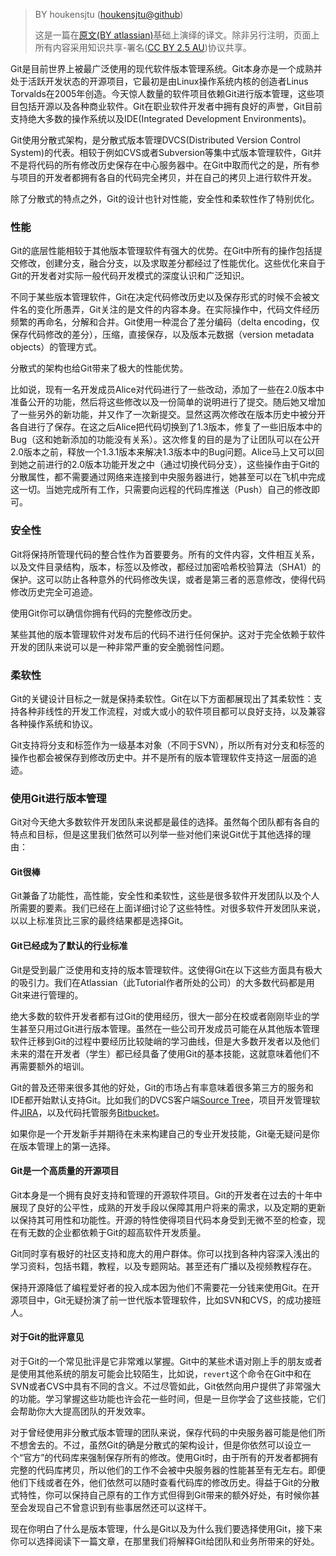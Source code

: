 > BY houkensjtu ([houkensjtu@github](https://github.com/houkensjtu))
> 
> 这是一篇在[原文(BY atlassian)](https://www.atlassian.com/git/tutorials/what-is-git)基础上演绎的译文。除非另行注明，页面上所有内容采用知识共享-署名([CC BY 2.5 AU](http://creativecommons.org/licenses/by/2.5/au/deed.zh))协议共享。

Git是目前世界上被最广泛使用的现代软件版本管理系统。Git本身亦是一个成熟并处于活跃开发状态的开源项目，它最初是由Linux操作系统内核的创造者Linus Torvalds在2005年创造。今天惊人数量的软件项目依赖Git进行版本管理，这些项目包括开源以及各种商业软件。Git在职业软件开发者中拥有良好的声誉，Git目前支持绝大多数的操作系统以及IDE(Integrated Development Environments)。

Git使用分散式架构，是分散式版本管理DVCS(Distributed Version Control System)的代表。相较于例如CVS或者Subversion等集中式版本管理软件，Git并不是将代码的所有修改历史保存在中心服务器中。在Git中取而代之的是，所有参与项目的开发者都拥有各自的代码完全拷贝，并在自己的拷贝上进行软件开发。

除了分散式的特点之外，Git的设计也针对性能，安全性和柔软性作了特别优化。

### 性能

Git的底层性能相较于其他版本管理软件有强大的优势。在Git中所有的操作包括提交修改，创建分支，融合分支，以及求取差分都经过了性能优化。这些优化来自于Git的开发者对实际一般代码开发模式的深度认识和广泛知识。

不同于某些版本管理软件，Git在决定代码修改历史以及保存形式的时候不会被文件名的变化所愚弄，Git关注的是文件的内容本身。在实际操作中，代码文件经历频繁的再命名，分解和合并。Git使用一种混合了差分编码（delta encoding，仅保存代码修改的差分），压缩，直接保存，以及版本元数据（version metadata objects）的管理方式。

分散式的架构也给Git带来了极大的性能优势。

比如说，现有一名开发成员Alice对代码进行了一些改动，添加了一些在2.0版本中准备公开的功能，然后将这些修改以及一份简单的说明进行了提交。随后她又增加了一些另外的新功能，并又作了一次新提交。显然这两次修改在版本历史中被分开各自进行了保存。在这之后Alice把代码切换到了1.3版本，修复了一些旧版本中的Bug（这和她新添加的功能没有关系）。这次修复的目的是为了让团队可以在公开2.0版本之前，释放一个1.3.1版本来解决1.3版本中的Bug问题。Alice马上又可以回到她之前进行的2.0版本功能开发之中（通过切换代码分支），这些操作由于Git的分散属性，都不需要通过网络来连接到中央服务器进行，她甚至可以在飞机中完成这一切。当她完成所有工作，只需要向远程的代码库推送（Push）自己的修改即可。

### 安全性

Git将保持所管理代码的整合性作为首要要务。所有的文件内容，文件相互关系，以及文件目录结构，版本，标签以及修改，都经过加密哈希校验算法（SHA1）的保护。这可以防止各种意外的代码修改失误，或者是第三者的恶意修改，使得代码修改历史完全可追迹。

使用Git你可以确信你拥有代码的完整修改历史。

某些其他的版本管理软件对发布后的代码不进行任何保护。这对于完全依赖于软件开发的团队来说可以是一种非常严重的安全脆弱性问题。

### 柔软性

Git的关键设计目标之一就是保持柔软性。Git在以下方面都展现出了其柔软性：支持各种非线性的开发工作流程，对或大或小的软件项目都可以良好支持，以及兼容各种操作系统和协议。

Git支持将分支和标签作为一级基本对象（不同于SVN），所以所有对分支和标签的操作也都会被保存到修改历史中。并不是所有的版本管理软件支持这一层面的追迹。

### 使用Git进行版本管理

Git对今天绝大多数软件开发团队来说都是最佳的选择。虽然每个团队都有各自的特点和目标，但是这里我们依然可以列举一些对他们来说Git优于其他选择的理由：

#### Git很棒

Git兼备了功能性，高性能，安全性和柔软性，这些是很多软件开发团队以及个人所需要的要素。我们已经在上面详细讨论了这些特性。对很多软件开发团队来说，以以上标准货比三家的最终结果都是选择Git。

#### Git已经成为了默认的行业标准

Git是受到最广泛使用和支持的版本管理软件。这使得Git在以下这些方面具有极大的吸引力。我们在Atlassian（此Tutorial作者所处的公司）的大多数代码都是用Git来进行管理的。

绝大多数的软件开发者都有过Git的使用经历，很大一部分在校或者刚刚毕业的学生甚至只用过Git进行版本管理。虽然在一些公司开发成员可能在从其他版本管理软件迁移到Git的过程中要经历比较陡峭的学习曲线，但是大多数开发者以及他们未来的潜在开发者（学生）都已经具备了使用Git的基本技能，这就意味着他们不再需要额外的培训。

Git的普及还带来很多其他的好处，Git的市场占有率意味着很多第三方的服务和IDE都开始默认支持Git。比如我们的DVCS客户端[Source 
Tree](https://www.atlassian.com/software/sourcetree)，项目开发管理软件[JIRA](https://www.atlassian.com/software/jira)，以及代码托管服务[Bitbucket](https://www.atlassian.com/software/bitbucket)。

如果你是一个开发新手并期待在未来构建自己的专业开发技能，Git毫无疑问是你在版本管理上的第一选择。

#### Git是一个高质量的开源项目

Git本身是一个拥有良好支持和管理的开源软件项目。Git的开发者在过去的十年中展现了良好的公平性，成熟的开发手段以保障其用户将来的需求，以及定期的更新以保持其可用性和功能性。开源的特性使得项目代码本身受到无微不至的检查，现在有无数的企业都依赖于Git的超高软件开发质量。

Git同时享有极好的社区支持和庞大的用户群体。你可以找到各种内容深入浅出的学习资料，包括书籍，教程，以及专题网站。甚至还有广播以及视频教程存在。

保持开源降低了编程爱好者的投入成本因为他们不需要花一分钱来使用Git。在开源项目中，Git无疑扮演了前一世代版本管理软件，比如SVN和CVS，的成功接班人。

#### 对于Git的批评意见

对于Git的一个常见批评是它非常难以掌握。Git中的某些术语对刚上手的朋友或者是使用其他系统的朋友可能会比较陌生，比如说，`revert`这个命令在Git中和在SVN或者CVS中具有不同的含义。不过尽管如此，Git依然向用户提供了非常强大的功能。学习掌握这些功能也许会花一些时间，但是一旦你学会了这些技能，它们会帮助你大大提高团队的开发效率。

对于曾经使用非分散式版本管理的团队来说，保存代码的中央服务器可能是他们所不想舍去的。不过，虽然Git的确是分散式的架构设计，但是你依然可以设立一个“官方”的代码库来强制保存所有的修改。使用Git时，由于所有的开发者都拥有完整的代码库拷贝，所以他们的工作不会被中央服务器的性能甚至有无左右。即便他们下线或者在外，他们依然可以随时查看代码库的修改历史。得益于Git的分散式特性，你可以保持自己原有的工作方式但得到Git带来的额外好处，有时候你甚至会发现自己不曾意识到有些事居然还可以这样干。

现在你明白了什么是版本管理，什么是Git以及为什么我们要选择使用Git，接下来你可以选择阅读下一篇文章，在那里我们将解释Git给团队和业务所带来的好处。